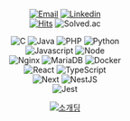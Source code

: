 <div align="center">

[![Email](https://img.shields.io/badge/Seorit@icloud.com-3693F3?style=flat&logo=icloud&logoColor=white)](mailto:Seorit@icloud.com)
[![Linkedin](https://img.shields.io/badge/GwanSik%20Kim-0A66C2?style=flat&logo=Linkedin&logoColor=white)](https://www.linkedin.com/in/gwansikk/)  
[![Hits](https://hits.seeyoufarm.com/api/count/incr/badge.svg?url=https%3A%2F%2Fgithub.com%2Fgwansikk&count_bg=%2379C83D&title_bg=%23555555&icon=github.svg&icon_color=%23E7E7E7&title=hits&edge_flat=false)](https://hits.seeyoufarm.com)
![Solved.ac](http://mazassumnida.wtf/api/mini/generate_badge?boj=seorit)

![C](https://img.shields.io/badge/C-00599C?style=flat&logo=C&logoColor=white)
![Java](https://img.shields.io/badge/Java-007396?style=flat&logo=Java&logoColor=white)
![PHP](https://img.shields.io/badge/PHP-777BB4?style=flat&logo=php&logoColor=white)
![Python](https://img.shields.io/badge/Python-3766AB?style=flat&logo=Python&logoColor=white)  
![Javascript](https://img.shields.io/badge/Javascript-ffb13b?style=flat&logo=javascript&logoColor=white)
![Node](https://img.shields.io/badge/Node.js-339933?style=flat&logo=Node.js&logoColor=white)  
![Nginx](https://img.shields.io/badge/Nginx-232F3E?style=flat&logo=Nginx&logoColor=white)
![MariaDB](https://img.shields.io/badge/MariaDB-003545?style=flat&logo=MariaDB&logoColor=white)
![Docker](https://img.shields.io/badge/Docker-2496ED?style=flat&logo=Docker&logoColor=white)  
![React](https://img.shields.io/badge/React-61DAFB?style=flat&logo=React&logoColor=white)
![TypeScript](https://img.shields.io/badge/TypeScript-3178C6?style=flat&logo=TypeScript&logoColor=white)  
![Next](https://img.shields.io/badge/Next.js-000000?style=flat&logo=Next.js&logoColor=white)
![NestJS](https://img.shields.io/badge/NestJS-E0234E?style=flat&logo=NestJS&logoColor=white)  
![Jest](https://img.shields.io/badge/Jest-C21325?style=flat&logo=Jest&logoColor=white)

[![소개딩](https://img.shields.io/badge/소개딩%20해커톤%20시즌4-최우수-9cf)](https://github.com/SCHackerthon-FakeDeveloper/.github)

</div>
